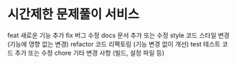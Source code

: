 # 시간제한 문제풀이 서비스
feat	새로운 기능 추가
fix	버그 수정
docs	문서 추가 또는 수정
style	코드 스타일 변경 (기능에 영향 없는 변경)
refactor	코드 리팩토링 (기능 변경 없이 개선)
test	테스트 코드 추가 또는 수정
chore	기타 변경 사항 (빌드, 설정 파일 등)
